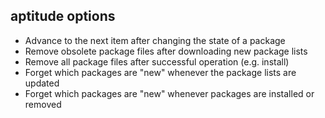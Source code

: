 ## aptitude options

- Advance to the next item after changing the state of a package
- Remove obsolete package files after downloading new package lists
- Remove all package files after successful operation (e.g. install)
- Forget which packages are "new" whenever the package lists are updated
- Forget which packages are "new" whenever packages are installed or removed
